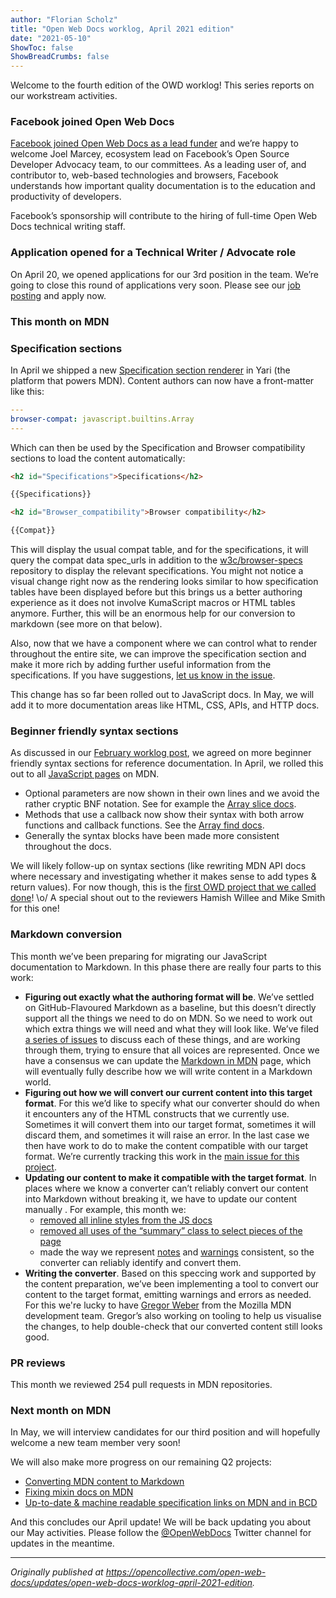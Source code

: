 ```yaml
---
author: "Florian Scholz"
title: "Open Web Docs worklog, April 2021 edition"
date: "2021-05-10"
ShowToc: false
ShowBreadCrumbs: false
---
```


Welcome to the fourth edition of the OWD worklog! This series reports on our workstream activities.

### Facebook joined Open Web Docs

[Facebook joined Open Web Docs as a lead funder](https://developers.facebook.com/blog/post/2021/05/04/facebook-joins-open-web-docs-lead-funder/) and we’re happy to welcome Joel Marcey, ecosystem lead on Facebook’s Open Source Developer Advocacy team, to our committees. As a leading user of, and contributor to, web-based technologies and browsers, Facebook understands how important quality documentation is to the education and productivity of developers.

Facebook’s sponsorship will contribute to the hiring of full-time Open Web Docs technical writing staff.

### Application opened for a Technical Writer / Advocate role

On April 20, we opened applications for our 3rd position in the team. We’re going to close this round of applications very soon. Please see our [job posting](https://opencollective.com/open-web-docs/updates/now-accepting-applications-open-web-docs-tech-writer-advocate) and apply now.

### This month on MDN

### Specification sections

In April we shipped a new [Specification section renderer](https://github.com/mdn/yari/pull/3518) in Yari (the platform that powers MDN). Content authors can now have a front-matter like this:

```yaml
---
browser-compat: javascript.builtins.Array
---
```

Which can then be used by the Specification and Browser compatibility sections to load the content automatically:

```html
<h2 id="Specifications">Specifications</h2>

{{Specifications}}

<h2 id="Browser_compatibility">Browser compatibility</h2>

{{Compat}}
```

This will display the usual compat table, and for the specifications, it will query the compat data spec_urls in addition to the [w3c/browser-specs](https://github.com/w3c/browser-specs) repository to display the relevant specifications. You might not notice a visual change right now as the rendering looks similar to how specification tables have been displayed before but this brings us a better authoring experience as it does not involve KumaScript macros or HTML tables anymore. Further, this will be an enormous help for our conversion to markdown (see more on that below).

Also, now that we have a component where we can control what to render throughout the entire site, we can improve the specification section and make it more rich by adding further useful information from the specifications. If you have suggestions, [let us know in the issue](https://github.com/mdn/content/issues/4482).

This change has so far been rolled out to JavaScript docs. In May, we will add it to more documentation areas like HTML, CSS, APIs, and HTTP docs.

### Beginner friendly syntax sections

As discussed in our [February worklog post](https://opencollective.com/open-web-docs/updates/open-web-docs-worklog-february-2021-edition), we agreed on more beginner friendly syntax sections for reference documentation. In April, we rolled this out to all [JavaScript pages](https://developer.mozilla.org/en-US/docs/Web/JavaScript) on MDN.

* Optional parameters are now shown in their own lines and we avoid the rather cryptic BNF notation. See for example the [Array slice docs](https://developer.mozilla.org/en-US/docs/Web/JavaScript/Reference/Global_Objects/Array/slice#syntax).
* Methods that use a callback now show their syntax with both arrow functions and callback functions. See the [Array find docs](https://developer.mozilla.org/en-US/docs/Web/JavaScript/Reference/Global_Objects/Array/find#syntax).
* Generally the syntax blocks have been made more consistent throughout the docs.

We will likely follow-up on syntax sections (like rewriting MDN API docs where necessary and investigating whether it makes sense to add types & return values). For now though, this is the [first OWD project that we called done](https://github.com/openwebdocs/project/issues/26)! \o/ A special shout out to the reviewers Hamish Willee and Mike Smith for this one!

### Markdown conversion

This month we’ve been preparing for migrating our JavaScript documentation to Markdown. In this phase there are really four parts to this work:

* **Figuring out exactly what the authoring format will be**. We’ve settled on GitHub-Flavoured Markdown as a baseline, but this doesn’t directly support all the things we need to do on MDN. So we need to work out which extra things we will need and what they will look like. We’ve filed [a series of issues](https://github.com/mdn/content/projects/6) to discuss each of these things, and are working through them, trying to ensure that all voices are represented. Once we have a consensus we can update the [Markdown in MDN](https://developer.mozilla.org/en-US/docs/MDN/Contribute/Markdown_in_MDN) page, which will eventually fully describe how we will write content in a Markdown world.
* **Figuring out how we will convert our current content into this target format**. For this we’d like to specify what our converter should do when it encounters any of the HTML constructs that we currently use. Sometimes it will convert them into our target format, sometimes it will discard them, and sometimes it will raise an error. In the last case we then have work to do to make the content compatible with our target format. We’re currently tracking this work in the [main issue for this project](https://github.com/mdn/content/issues/3350#issuecomment-828927586).
* **Updating our content to make it compatible with the target format**. In places where we know a converter can’t reliably convert our content into Markdown without breaking it, we have to update our content manually . For example, this month we:
    * [removed all inline styles from the JS docs](https://github.com/mdn/content/pull/4118)
    * [removed all uses of the “summary” class to select pieces of the page](https://github.com/mdn/content/pull/4085)
    * made the way we represent [notes](https://github.com/mdn/content/pull/4504) and [warnings](https://github.com/mdn/content/pull/4609) consistent, so the converter can reliably identify and convert them.
* **Writing the converter**. Based on this speccing work and supported by the content preparation, we’ve been implementing a tool to convert our content to the target format, emitting warnings and errors as needed. For this we're lucky to have [Gregor Weber](https://github.com/Gregoor) from the Mozilla MDN development team. Gregor’s also working on tooling to help us visualise the changes, to help double-check that our converted content still looks good.

### PR reviews

This month we reviewed 254 pull requests in MDN repositories.

### Next month on MDN

In May, we will interview candidates for our third position and will hopefully welcome a new team member very soon!

We will also make more progress on our remaining Q2 projects:

* [Converting MDN content to Markdown](https://github.com/openwebdocs/project/issues/25)
* [Fixing mixin docs on MDN](https://github.com/openwebdocs/project/issues/23)
* [Up-to-date & machine readable specification links on MDN and in BCD](https://github.com/openwebdocs/project/issues/24)

And this concludes our April update! We will be back updating you about our May activities. Please follow the [@OpenWebDocs](https://twitter.com/OpenWebDocs) Twitter channel for updates in the meantime.

---

_Originally published at https://opencollective.com/open-web-docs/updates/open-web-docs-worklog-april-2021-edition._